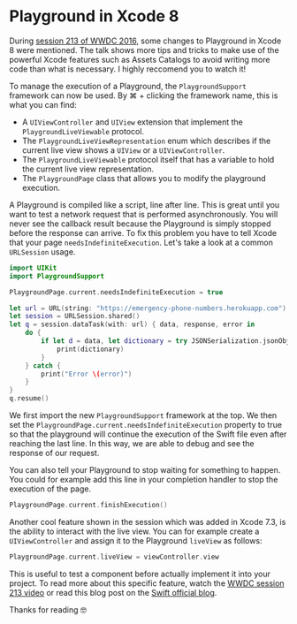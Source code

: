 # Playground in Xcode 8

During [session 213 of WWDC 2016](https://developer.apple.com/videos/play/wwdc2016/213/), some changes to Playground in Xcode 8 were mentioned. The talk shows more tips and tricks to make use of the powerful Xcode features such as Assets Catalogs to avoid writing more code than what is necessary. I highly reccomend you to watch it!

To manage the execution of a Playground, the `PlaygroundSupport` framework can now be used. By ⌘ + clicking the framework name, this is what you can find:

- A `UIViewController` and `UIView` extension that implement the `PlaygroundLiveViewable` protocol.
- The `PlaygroundLiveViewRepresentation` enum which describes if the current live view shows a `UIView` or a `UIViewController`.
- The `PlaygroundLiveViewable` protocol itself that has a variable to hold the current live view representation.
- The `PlaygroundPage` class that allows you to modify the playground execution.

A Playground is compiled like a script, line after line. This is great until you want to test a network request that is performed asynchronously. You will never see the callback result because the Playground is simply stopped before the response can arrive.
To fix this problem you have to tell Xcode that your page `needsIndefiniteExecution`. Let's take a look at a common `URLSession` usage.

```swift
import UIKit
import PlaygroundSupport

PlaygroundPage.current.needsIndefiniteExecution = true

let url = URL(string: "https://emergency-phone-numbers.herokuapp.com")!
let session = URLSession.shared()
let q = session.dataTask(with: url) { data, response, error in
    do {
        if let d = data, let dictionary = try JSONSerialization.jsonObject(with: d, options: []) as? [String: AnyObject] {
            print(dictionary)
        }
    } catch {
        print("Error \(error)")
    }
}
q.resume()
```

We first import the new `PlaygroundSupport` framework at the top. We then set the `PlaygroundPage.current.needsIndefiniteExecution` property to true so that the playground will continue the execution of the Swift file even after reaching the last line. In this way, we are able to debug and see the response of our request.

You can also tell your Playground to stop waiting for something to happen. You could for example add this line in your completion handler to stop the execution of the page.

```swift
PlaygroundPage.current.finishExecution()
```

Another cool feature shown in the session which was added in Xcode 7.3, is the ability to interact with the live view. You can for example create a `UIViewController` and assign it to the Playground `liveView` as follows:

```swift
PlaygroundPage.current.liveView = viewController.view
```
This is useful to test a component before actually implement it into your project. To read more about this specific feature, watch the [WWDC session 213 video](https://developer.apple.com/videos/play/wwdc2016/213/) or read this blog post on the [Swift official blog](https://developer.apple.com/swift/blog/?id=35).

Thanks for reading 🤓